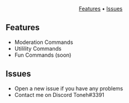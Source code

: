 <p align="center">
  <a href="#key-features">Features</a> •
  <a href="#support">Issues</a>
</p>


## Features

* Moderation Commands
* Utilility Commands
* Fun Commands (soon)

## Issues

* Open a new issue if you have any problems
* Contact me on Discord Toneh#3391

